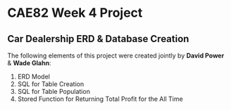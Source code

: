 # CAE82 Week 4 Project

## Car Dealership ERD & Database Creation

The following elements of this project were created jointly by **David Power** & **Wade Glahn**:

1. ERD Model
2. SQL for Table Creation
3. SQL for Table Population
4. Stored Function for Returning Total Profit for the All Time